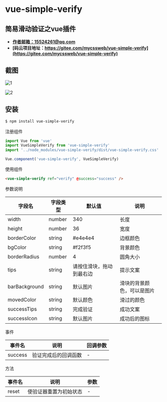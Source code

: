 # vue-simple-verify

## 简易滑动验证之vue插件

- **[作者邮箱：15524261@qq.com](mailto:15524261@qq.com)**
- **[码云项目地址：https://gitee.com/mycssweb/vue-simple-verify](https://gitee.com/mycssweb/vue-simple-verify)**

## 截图

![1](https://gitee.com/mycssweb/vue-simple-verify/raw/master/docs/1.png)

![2](https://gitee.com/mycssweb/vue-simple-verify/raw/master/docs/2.png)

## 安装

```bash
$ npm install vue-simple-verify
```

注册组件

```js
import Vue from 'vue'
import VueSimpleVerify from 'vue-simple-verify'
import '../node_modules/vue-simple-verify/dist/vue-simple-verify.css'

Vue.component('vue-simple-verify', VueSimpleVerify)
```

使用组件

```html
<vue-simple-verify ref="verify" @success="success" />
```

参数说明

| 字段名        | 字段类型 | 默认值                   | 说明                       |
| ------------- | -------- | ------------------------ | -------------------------- |
| width         | number   | 340                      | 长度                       |
| height        | number   | 36                       | 宽度                       |
| borderColor   | string   | #e4e4e4                  | 边框颜色                   |
| bgColor       | string   | #f2f3f5                  | 背景颜色                   |
| borderRadius  | number   | 4                        | 圆角大小                   |
| tips          | string   | 请按住滑块，拖动到最右边 | 提示文案                   |
| barBackground | string   | 默认图片                 | 滑块的背景颜色，可以是图片 |
| movedColor    | string   | 默认颜色                 | 滑过的颜色                 |
| successTips   | string   | 完成验证                 | 成功文案                   |
| successIcon   | string   | 默认图片                 | 成功后的图标               |


事件

| 事件名  | 说明                 | 回调参数 |
| ------- | -------------------- | -------- |
| success | 验证完成后的回调函数 | -        |

方法

| 事件名 | 说明                   | 参数 |
| ------ | ---------------------- | ---- |
| reset  | 使验证器重置为初始状态 | -    |
